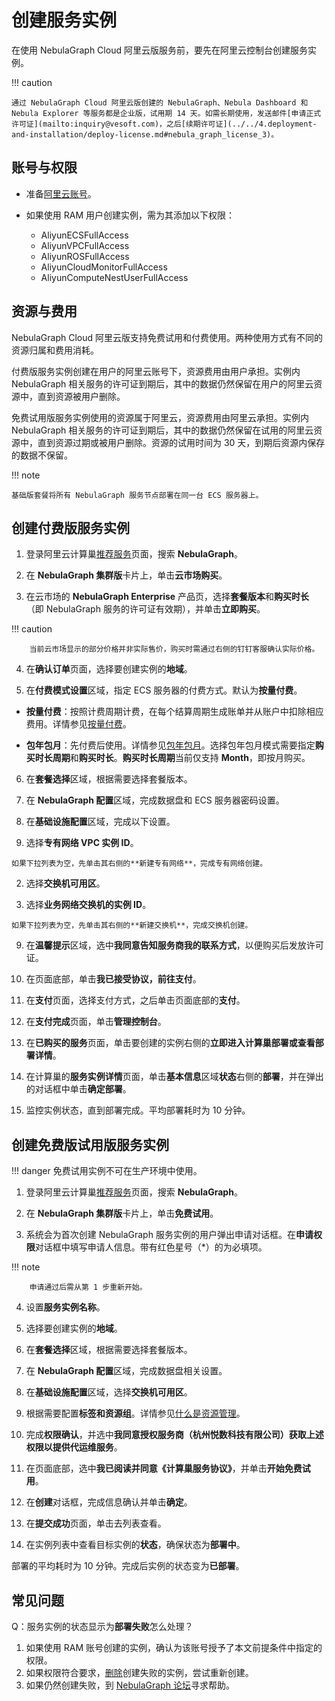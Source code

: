 # 创建服务实例

在使用 NebulaGraph Cloud 阿里云版服务前，要先在阿里云控制台创建服务实例。

!!! caution

    通过 NebulaGraph Cloud 阿里云版创建的 NebulaGraph、Nebula Dashboard 和 Nebula Explorer 等服务都是企业版，试用期 14 天。如需长期使用，发送邮件[申请正式许可证](mailto:inquiry@vesoft.com)，之后[续期许可证](../../4.deployment-and-installation/deploy-license.md#nebula_graph_license_3)。

## 账号与权限

- 准备[阿里云账号](https://help.aliyun.com/document_detail/324606.html)。
- 如果使用 RAM 用户创建实例，需为其添加以下权限：

  - AliyunECSFullAccess
  - AliyunVPCFullAccess
  - AliyunROSFullAccess
  - AliyunCloudMonitorFullAccess
  - AliyunComputeNestUserFullAccess

## 资源与费用

NebulaGraph Cloud 阿里云版支持免费试用和付费使用。两种使用方式有不同的资源归属和费用消耗。

付费版服务实例创建在用户的阿里云账号下，资源费用由用户承担。实例内 NebulaGraph 相关服务的许可证到期后，其中的数据仍然保留在用户的阿里云资源中，直到资源被用户删除。

免费试用版服务实例使用的资源属于阿里云，资源费用由阿里云承担。实例内 NebulaGraph 相关服务的许可证到期后，其中的数据仍然保留在试用的阿里云资源中，直到资源过期或被用户删除。资源的试用时间为 30 天，到期后资源内保存的数据不保留。

!!! note

    基础版套餐将所有 NebulaGraph 服务节点部署在同一台 ECS 服务器上。

## 创建付费版服务实例

1. 登录阿里云计算巢[推荐服务](https://computenest.console.aliyun.com/user/cn-hangzhou/recommendService)页面，搜索 **NebulaGraph**。

2. 在 **NebulaGraph 集群版**卡片上，单击**云市场购买**。

3. 在云市场的 **NebulaGraph Enterprise** 产品页，选择**套餐版本**和**购买时长**（即 NebulaGraph 服务的许可证有效期），并单击**立即购买**。

  !!! caution

        当前云市场显示的部分价格并非实际售价，购买时需通过右侧的钉钉客服确认实际价格。

4. 在**确认订单**页面，选择要创建实例的**地域**。

5. 在**付费模式设置**区域，指定 ECS 服务器的付费方式。默认为**按量付费**。

  - **按量付费**：按照计费周期计费，在每个结算周期生成账单并从账户中扣除相应费用。详情参见[按量付费](https://help.aliyun.com/document_detail/40653.html)。

  - **包年包月**：先付费后使用。详情参见[包年包月](https://help.aliyun.com/document_detail/56220.html)。选择包年包月模式需要指定**购买时长周期**和**购买时长**。**购买时长周期**当前仅支持 **Month**，即按月购买。

6. 在**套餐选择**区域，根据需要选择套餐版本。

  <!-- 选择自定义套餐可单击编辑按钮调整集群配置。 -->

7. 在 **NebulaGraph 配置**区域，完成数据盘和 ECS 服务器密码设置。
  
8. 在**基础设施配置**区域，完成以下设置。

  1. 选择**专有网络 VPC 实例 ID**。

    如果下拉列表为空，先单击其右侧的**新建专有网络**，完成专有网络创建。

  2. 选择**交换机可用区**。

  3. 选择**业务网络交换机的实例 ID**。

    如果下拉列表为空，先单击其右侧的**新建交换机**，完成交换机创建。

9.  在**温馨提示**区域，选中**我同意告知服务商我的联系方式**，以便购买后发放许可证。

10. 在页面底部，单击**我已接受协议，前往支付**。

11. 在**支付**页面，选择支付方式，之后单击页面底部的**支付**。

12. 在**支付完成**页面，单击**管理控制台**。

13. 在**已购买的服务**页面，单击要创建的实例右侧的**立即进入计算巢部署或查看部署详情**。

14. 在计算巢的**服务实例详情**页面，单击**基本信息**区域**状态**右侧的**部署**，并在弹出的对话框中单击**确定部署**。

15. 监控实例状态，直到部署完成。平均部署耗时为 10 分钟。

## 创建免费版试用版服务实例

!!! danger
    免费试用实例不可在生产环境中使用。

1. 登录阿里云计算巢[推荐服务](https://computenest.console.aliyun.com/user/cn-hangzhou/recommendService)页面，搜索 **NebulaGraph**。

2. 在 **NebulaGraph 集群版**卡片上，单击**免费试用**。

3. 系统会为首次创建 NebulaGraph 服务实例的用户弹出申请对话框。在**申请权限**对话框中填写申请人信息。带有红色星号（*）的为必填项。

  !!! note
  
        申请通过后需从第 1 步重新开始。

4. 设置**服务实例名称**。

5. 选择要创建实例的**地域**。

6. 在**套餐选择**区域，根据需要选择套餐版本。

  <!-- 选择自定义套餐可单击编辑按钮调整集群配置。 -->

7. 在 **NebulaGraph 配置**区域，完成数据盘相关设置。
  
8.  在**基础设施配置**区域，选择**交换机可用区**。

9.  根据需要配置**标签和资源组**。详情参见[什么是资源管理](https://help.aliyun.com/document_detail/94475.html)。

10. 完成**权限确认**，并选中**我同意授权服务商（杭州悦数科技有限公司）获取上述权限以提供代运维服务**。

11. 在页面底部，选中**我已阅读并同意《计算巢服务协议》**，并单击**开始免费试用**。

12. 在**创建**对话框，完成信息确认并单击**确定**。

13. 在**提交成功**页面，单击去列表查看。

14. 在实例列表中查看目标实例的**状态**，确保状态为**部署中**。

  部署的平均耗时为 10 分钟。完成后实例的状态变为**已部署**。

## 常见问题

Q：服务实例的状态显示为**部署失败**怎么处理？

1. 如果使用 RAM 账号创建的实例，确认为该账号授予了本文前提条件中指定的权限。
2. 如果权限符合要求，[删除](https://help.aliyun.com/document_detail/290837.html)创建失败的实例，尝试重新创建。
3. 如果仍然创建失败，到 [NebulaGraph 论坛](https://discuss.nebula-graph.com.cn/)寻求帮助。
